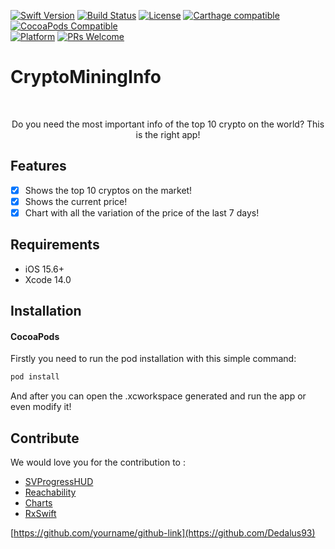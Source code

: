 


[![Swift Version][swift-image]][swift-url]
[![Build Status][travis-image]][travis-url]
[![License][license-image]][license-url]
[![Carthage compatible](https://img.shields.io/badge/Carthage-compatible-4BC51D.svg?style=flat)](https://github.com/Carthage/Carthage)
[![CocoaPods Compatible](https://img.shields.io/cocoapods/v/EZSwiftExtensions.svg)](https://img.shields.io/cocoapods/v/LFAlertController.svg)  
[![Platform](https://img.shields.io/cocoapods/p/LFAlertController.svg?style=flat)](http://cocoapods.org/pods/LFAlertController)
[![PRs Welcome](https://img.shields.io/badge/PRs-welcome-brightgreen.svg?style=flat-square)](http://makeapullrequest.com)

# CryptoMiningInfo
<br />
<p align="center">
  <p align="center">
    Do you need the most important info of the top 10 crypto on the world? This is the right app!
  </p>
</p>

## Features

- [x] Shows the top 10 cryptos on the market!
- [x] Shows the current price!
- [x] Chart with all the variation of the price of the last 7 days!

## Requirements

- iOS 15.6+
- Xcode 14.0

## Installation

#### CocoaPods
Firstly you need to run the pod installation with this simple command:

```ruby
pod install
```

And after you can open the .xcworkspace generated and run the app or even modify it!

## Contribute

We would love you for the contribution to :
 - [SVProgressHUD](https://github.com/SVProgressHUD/SVProgressHUD)
 - [Reachability](https://github.com/ashleymills/Reachability.swift)
 - [Charts](https://github.com/ChartsOrg/Charts)
 - [RxSwift](https://github.com/ReactiveX/RxSwift)

[https://github.com/yourname/github-link](https://github.com/Dedalus93)

[swift-image]:https://img.shields.io/badge/swift-4.0-orange.svg
[swift-url]: https://swift.org/
[license-image]: https://img.shields.io/badge/License-MIT-blue.svg
[license-url]: LICENSE
[travis-image]: https://img.shields.io/travis/dbader/node-datadog-metrics/master.svg?style=flat-square
[travis-url]: https://travis-ci.org/dbader/node-datadog-metrics
[codebeat-image]: https://codebeat.co/badges/c19b47ea-2f9d-45df-8458-b2d952fe9dad
[codebeat-url]: https://codebeat.co/projects/github-com-vsouza-awesomeios-com
